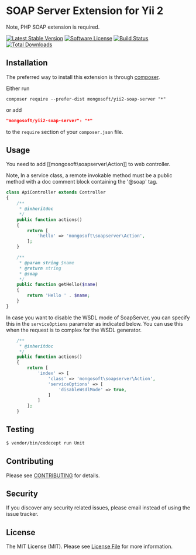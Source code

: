 SOAP Server Extension for Yii 2
===============================

Note, PHP SOAP extension is required.

[![Latest Stable Version](https://poser.pugx.org/mongosoft/yii2-soap-server/v/stable.png)](https://github.com/mohorev/yii2-soap-server/releases)
[![Software License](https://img.shields.io/badge/license-MIT-brightgreen.svg?style=flat-square)](docs/LICENSE.md)
[![Build Status](https://github.com/mohorev/yii2-soap-server/actions/workflows/build.yml/badge.svg)](https://github.com/mohorev/yii2-soap-server/actions/workflows/build.yml)
[![Total Downloads](https://poser.pugx.org/mongosoft/yii2-soap-server/downloads.png)](https://packagist.org/packages/mongosoft/yii2-soap-server)

Installation
------------

The preferred way to install this extension is through [composer](http://getcomposer.org/download/).

Either run

```
composer require --prefer-dist mongosoft/yii2-soap-server "*"
```

or add

```json
"mongosoft/yii2-soap-server": "*"
```

to the `require` section of your `composer.json` file.

Usage
-----

You need to add [[mongosoft\soapserver\Action]] to web controller.

Note, In a service class, a remote invokable method must be a public method with a doc
comment block containing the '@soap' tag.

```php
class ApiController extends Controller
{
    /**
     * @inheritdoc
     */
    public function actions()
    {
        return [
            'hello' => 'mongosoft\soapserver\Action',
        ];
    }

    /**
     * @param string $name
     * @return string
     * @soap
     */
    public function getHello($name)
    {
        return 'Hello ' . $name;
    }
}
```

In case you want to disable the WSDL mode of SoapServer, you can specify this in the `serviceOptions` parameter as indicated below.
You can use this when the request is to complex for the WSDL generator.

```php
    /**
     * @inheritdoc
     */
    public function actions()
    {
        return [
            'index' => [
                'class' => 'mongosoft\soapserver\Action',
                'serviceOptions' => [
                    'disableWsdlMode' => true,
                ]
            ]
        ];
    }
```

Testing
-------

``` bash
$ vendor/bin/codecept run Unit
```

## Contributing

Please see [CONTRIBUTING](docs/CONTRIBUTING.md) for details.

## Security

If you discover any security related issues, please email instead of using the issue tracker.

## License

The MIT License (MIT). Please see [License File](docs/LICENSE.md) for more information.
